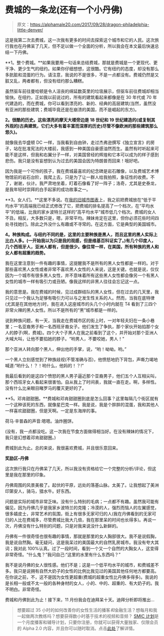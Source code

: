 # 费城的一条龙(还有一个小丹佛)

> 原文：<https://alphamale20.com/2017/09/28/dragon-philadelphia-little-denver/>

这是我第二次去费城，这一次我有更多的时间去探索这个城市和它的人民。这次旅行我也在丹佛呆了几天，但不足以做一个全面的分析，所以我会在本文最后快速总结一下丹佛。

**1。整个费城。**如果我要用一句话来总结费城，那就是费城是一个更现代、更干净、更少生气的纽约。如果你仔细想想，这很酷。它有纽约的态度，却没有那么多肮脏和混蛋的行为。请注意，我说的不是很多，不是一点都没有。费城仍然是又脏又乱，两者都有，但没有纽约那么糟糕。

虽然驱车前往曼哈顿是令人沮丧的绵延数英里的垃圾展示，但驱车前往费城却相当愉快。在纽约，正如我以前说过的，所有的建筑看起来都像是在 30 年代或 70 年代建造的，而在费城，你可以看到漂亮的、新的、经典的高层建筑(当然，虽然没有亚洲的那些建筑；费城毕竟还是在崩溃的美国，而不是崛起的东方)。

**2。很酷的历史。这些漂亮的摩天大楼旁边是 18 世纪和 19 世纪建造的(或复制其外观的)古典建筑，它们大多有着丰富而深厚的历史(尽管不像欧洲的那些建筑那么悠久)。**

就像我去华盛顿 DC 一样，当我看到自由钟，走过杰弗逊撰写《独立宣言》的房子，站在批准宪法的大楼前，我感到一种美国自豪感油然而生。虽然有时听起来可能不是这样，但我和右翼分子一样，对美国曾经的辉煌和它本可以成为的样子感到悲伤。我只是没有妄想到认为过去的美国会因为特朗普而回来！哦好吧。

因为我是一个可怜的孩子，我在费城最喜欢的纪念碑是岩石雕像，以及费城艺术博物馆前的岩石台阶，我爬上去，只是为了让一群人给我拍照，象征性的收费。不了，谢谢，伙计。我严肃地坐着，盯着石像看了好一阵子；洛奇，尤其是史泰龙，是我年轻时崇拜的白手起家的成功故事之一。

**3。女人们。**这里不多说。在[我的旧城市图表](https://blackdragonblog.com/2015/12/31/attractive-girl-cities/)上，我之前把费城放在“低于平均水平”的高端我已经正式修改了它，把费城的排名提高了一个档次，在“平均水平”的低端，比我的家乡波特兰这样的“高平均水平”城市低几个档次。费城的女人不丑。相反，大多数只是，嗯，非常平均。辣妹肯定在这里，但你必须花些时间四处寻找她们。除此之外没什么有趣或不寻常的。在这方面，它是典型的美国城市。

**4。种族构成。与纽约不同的是，这里的主要种族是黑人，而且这里的黑人实际上比白人多。(一开始我以为只是我的观感，但是维基百科证实了。)有几个印度人，几个西班牙人，亚洲人都有，但是很少。像往常一样，在美国，所有种族的男人和女人都有超重的趋势。**

我在这里注意到一件有趣的事情，这提醒我不是所有的黑人女性都是一样的。对于那些喜欢黑人女性或者非常不喜欢黑人女性的人来说，这是关键。也就是说，仅仅因为一个城市有很多黑人女性，并不意味着所有这些黑人女性都会像另一个有黑人女性的城市一样有吸引力或丑陋。像我这样的非黑人往往会忘记这一点。

我的意思是。我在费城的时候，见过成群结队的黑人女性，但在过去的几天里，我只见过一个我认为足够有吸引力可以与之发生性关系的人。然而，当我在底特律(尤其是在其他地方)时，我在进入这座城市的头几个小时内就在 T4 看到了三四个非常火辣的黑人女性。所以不是所有的“黑”城市都是一样的。

说到种族问题，有一天，当我走在费城市区的街上时，一对年轻夫妇在一条小巷里；一名亚裔男子和一名西班牙裔女子。他们发生了争执，那个家伙开始掐那个女人的脖子(啊，费城)。四个大个子黑人在我之前看到了这个，并开始对那个亚洲人大喊大叫，让他不要掐她的脖子。“哟男人，不要咬她，男人！"

那个亚洲人转向那个黑人，伸出他的手掌，说，“哟！呦呦。哟。”

一个黑人立刻感觉到了种族歧视(不管准确与否)，他愤怒地扔下背包，声嘶力竭地喊道:“哟什么！？！哟什么，他妈的！？!"

我最后看到的是这四个愤怒的黑人男子逼近那个亚裔男子，他们五个人互相尖叫，那个西班牙女人看起来很害怕。自从我上了时间表，我就一直在走。啊，多样性。没有什么比亲眼目睹罗马的覆灭更好的了。

**5。邓肯甜甜圈。**费城和邓肯甜甜圈到底是怎么回事？这里每隔几个街区就有一个这种该死的东西，就像星巴克一样。我是说，我是个胖胖的混蛋，我和其他人一样喜欢甜甜圈，但是天啊。一定是东海岸的事。

荷马·辛普森的声音:嗯嗯。油炸圈饼。

(没有，我一点都没吃。这一次我在节食方面做得相当好。在没有辣妹的情况下，我只是幻想着邓肯甜甜圈。)

费城到此为止。总的来说，我很喜欢费城，并且很乐意回来。

**奖励区–丹佛**

这次旅行我只在丹佛呆了几天，所以我没有资格给它一个完整的分析/评论，但这里是我在那里的印象。

丹佛周围的风景美极了。起伏的平原，远处的落基山脉。太美了。让我想起了美洲印第安人，骑马，猎水牛。好东西。

问题是实际的城市非常乏味。没有什么特别的毛病；一点都不有趣。虽然我可能有偏见，因为丹佛几乎是我家乡波特兰的克隆；冷漠的人，强烈而恼人的左翼感觉，很多嬉皮士，非常艺术的氛围，街上有很多无家可归的人(我在丹佛看到的无家可归的人比在费城多，尽管费城比我大几倍，我在那里呆的时间也长得多)。再说一次，丹佛没有什么特别的问题，只是对我来说没什么新鲜的。

丹佛有一件很奇怪也很有趣的事情，那就是那里的女人胸部很大。我不是说假胸，我是说自然胸。毫无疑问，这是我呆过的美国最大的自然乳房城市。我没有夸大其词；我对此 100%认真。过了一段时间，看到一个又一个自然的大胸女人，这变得非常奇怪。“什么鬼？”我问自己:“这里的水里有什么东西吗？”

我不是说丹佛的女人很性感。他们不是；这是一个低平均水平的城市，和费城差不多。我只是说拥有自然大奶子的女性的比例比我见过的美国其他任何地方都要高。在你说之前，不，这不是因为女性更超重(费城的超重女性比丹佛多得多)。我说的是长相一般或不太一般的各种身材的女人，小的、中的、超重的、有大奶子的。我不明白。非常奇怪。

费城和丹佛到此为止！接下来，11 月份我会在迪拜呆十天。迪拜分析即将推出…

> 想要超过 35 小时的如何改善你的女性生活的播客*和*金融生活？想每月和我一起做两次教练吗？想要获得数小时基于技术的视频和音频？ [SMIC 计划](https://alphamale20.kartra.com/page/vIL17)是一个月度播客和辅导计划，只要你注册，你就可以获得大量独家、仅限会员的 Alpha 2.0 内容，并且你可以随时取消。点击[此处](https://alphamale20.kartra.com/page/vIL17)了解详情。
> 
> 